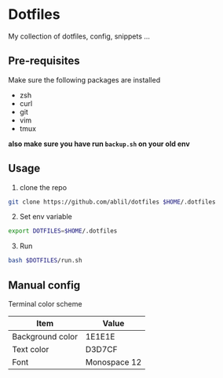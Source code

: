 # Dotfiles
My collection of dotfiles, config, snippets ...

## Pre-requisites
Make sure the following packages are installed
* zsh
* curl
* git
* vim
* tmux

**also make sure you have run `backup.sh` on your old env**

## Usage

1. clone the repo
```sh
git clone https://github.com/ablil/dotfiles $HOME/.dotfiles
```
2. Set env variable
```sh
export DOTFILES=$HOME/.dotfiles
```

3. Run 
```sh
bash $DOTFILES/run.sh
```

## Manual config

Terminal color scheme

| Item             | Value        |
| ---------------- | ------------ |
| Background color | 1E1E1E       |
| Text color       | D3D7CF       |
| Font             | Monospace 12 |
